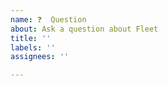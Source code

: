 ```yaml
---
name: ❓  Question
about: Ask a question about Fleet
title: ''
labels: ''
assignees: ''

---
```



<!--
Thanks for filing an issue!

Please provide as much context as you can about your question and what you've tried so far.  Info about the use case you're working on can also be helpful.
-->